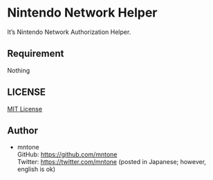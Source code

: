 # Nintendo Network Helper

It’s Nintendo Network Authorization Helper.


## Requirement

Nothing


## LICENSE

[MIT License](https://github.com/mntone/NintendoNetworkHelper/blob/master/LICENSE.txt)


## Author

- mntone<br>
	GitHub: https://github.com/mntone<br>
	Twitter: https://twitter.com/mntone (posted in Japanese; however, english is ok)